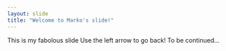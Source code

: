 ```yaml
---
layout: slide
title: "Welcome to Marko's slide!"
---
```

This is my fabolous slide
Use the left arrow to go back!
To be continued...